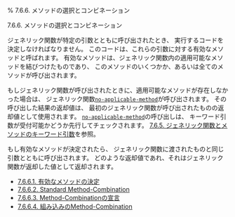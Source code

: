 % 7.6.6. メソッドの選択とコンビネーション

7.6.6. メソッドの選択とコンビネーション


ジェネリック関数が特定の引数とともに呼び出されたとき、
実行するコードを決定しなければなりません。
このコードは、これらの引数に対する有効なメソッドと呼ばれます。
有効なメソッドは、ジェネリック関数内の適用可能なメソッドを結びつけたものであり、
このメソッドのいくつかか、あるいは全てのメソッドが呼び出されます。

もしジェネリック関数が呼び出されたときに、適用可能なメソッドが存在しなかった場合は、
ジェネリック関数[`no-applicable-method`](7.7.no-applicable-method.html)が呼び出されます。
その呼び出した結果の返却値は、
最初のジェネリック関数が呼び出されたものの返却値として使用されます。
[`no-applicable-method`](7.7.no-applicable-method.html)の呼び出しは、
キーワード引数が受付可能かどうか先行してチェックされます。
[7.6.5. ジェネリック関数とメソッドのキーワード引数](7.6.5.html)を参照。

もし有効なメソッドが決定されたら、
ジェネリック関数に渡されたものと同じ引数とともに呼び出されます。
どのような返却値であれ、それはジェネリック関数が返却した値として返却されます。

- [7.6.6.1. 有効なメソッドの決定](7.6.6.1.html)
- [7.6.6.2. Standard Method-Combination](7.6.6.2.html)
- [7.6.6.3. Method-Combinationの宣言](7.6.6.3.html)
- [7.6.6.4. 組み込みのMethod-Combination](7.6.6.4.html)

